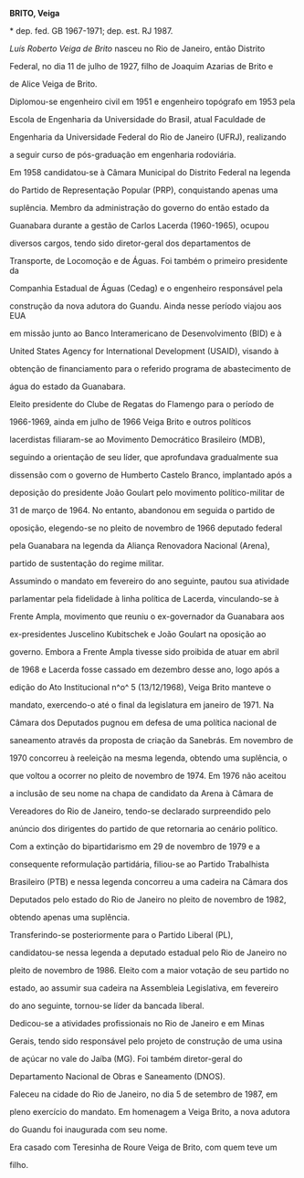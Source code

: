 **BRITO, Veiga**



\* dep. fed. GB 1967-1971; dep. est. RJ 1987.



*Luís Roberto Veiga de Brito* nasceu no Rio de Janeiro, então Distrito

Federal, no dia 11 de julho de 1927, filho de Joaquim Azarias de Brito e

de Alice Veiga de Brito.



Diplomou-se engenheiro civil em 1951 e engenheiro topógrafo em 1953 pela

Escola de Engenharia da Universidade do Brasil, atual Faculdade de

Engenharia da Universidade Federal do Rio de Janeiro (UFRJ), realizando

a seguir curso de pós-graduação em engenharia rodoviária.



Em 1958 candidatou-se à Câmara Municipal do Distrito Federal na legenda

do Partido de Representação Popular (PRP), conquistando apenas uma

suplência. Membro da administração do governo do então estado da

Guanabara durante a gestão de Carlos Lacerda (1960-1965), ocupou

diversos cargos, tendo sido diretor-geral dos departamentos de

Transporte, de Locomoção e de Águas. Foi também o primeiro presidente da

Companhia Estadual de Águas (Cedag) e o engenheiro responsável pela

construção da nova adutora do Guandu. Ainda nesse período viajou aos EUA

em missão junto ao Banco Interamericano de Desenvolvimento (BID) e à

United States Agency for International Development (USAID), visando à

obtenção de financiamento para o referido programa de abastecimento de

água do estado da Guanabara.



Eleito presidente do Clube de Regatas do Flamengo para o período de

1966-1969, ainda em julho de 1966 Veiga Brito e outros políticos

lacerdistas filiaram-se ao Movimento Democrático Brasileiro (MDB),

seguindo a orientação de seu líder, que aprofundava gradualmente sua

dissensão com o governo de Humberto Castelo Branco, implantado após a

deposição do presidente João Goulart pelo movimento político-militar de

31 de março de 1964. No entanto, abandonou em seguida o partido de

oposição, elegendo-se no pleito de novembro de 1966 deputado federal

pela Guanabara na legenda da Aliança Renovadora Nacional (Arena),

partido de sustentação do regime militar.



Assumindo o mandato em fevereiro do ano seguinte, pautou sua atividade

parlamentar pela fidelidade à linha política de Lacerda, vinculando-se à

Frente Ampla, movimento que reuniu o ex-governador da Guanabara aos

ex-presidentes Juscelino Kubitschek e João Goulart na oposição ao

governo. Embora a Frente Ampla tivesse sido proibida de atuar em abril

de 1968 e Lacerda fosse cassado em dezembro desse ano, logo após a

edição do Ato Institucional n^o^ 5 (13/12/1968), Veiga Brito manteve o

mandato, exercendo-o até o final da legislatura em janeiro de 1971. Na

Câmara dos Deputados pugnou em defesa de uma política nacional de

saneamento através da proposta de criação da Sanebrás. Em novembro de

1970 concorreu à reeleição na mesma legenda, obtendo uma suplência, o

que voltou a ocorrer no pleito de novembro de 1974. Em 1976 não aceitou

a inclusão de seu nome na chapa de candidato da Arena à Câmara de

Vereadores do Rio de Janeiro, tendo-se declarado surpreendido pelo

anúncio dos dirigentes do partido de que retornaria ao cenário político.



Com a extinção do bipartidarismo em 29 de novembro de 1979 e a

consequente reformulação partidária, filiou-se ao Partido Trabalhista

Brasileiro (PTB) e nessa legenda concorreu a uma cadeira na Câmara dos

Deputados pelo estado do Rio de Janeiro no pleito de novembro de 1982,

obtendo apenas uma suplência.



Transferindo-se posteriormente para o Partido Liberal (PL),

candidatou-se nessa legenda a deputado estadual pelo Rio de Janeiro no

pleito de novembro de 1986. Eleito com a maior votação de seu partido no

estado, ao assumir sua cadeira na Assembleia Legislativa, em fevereiro

do ano seguinte, tornou-se líder da bancada liberal.



Dedicou-se a atividades profissionais no Rio de Janeiro e em Minas

Gerais, tendo sido responsável pelo projeto de construção de uma usina

de açúcar no vale do Jaíba (MG). Foi também diretor-geral do

Departamento Nacional de Obras e Saneamento (DNOS).



Faleceu na cidade do Rio de Janeiro, no dia 5 de setembro de 1987, em

pleno exercício do mandato. Em homenagem a Veiga Brito, a nova adutora

do Guandu foi inaugurada com seu nome.



Era casado com Teresinha de Roure Veiga de Brito, com quem teve um

filho.



